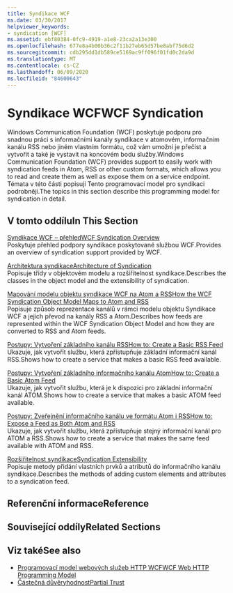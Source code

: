 ```yaml
---
title: Syndikace WCF
ms.date: 03/30/2017
helpviewer_keywords:
- syndication [WCF]
ms.assetid: ebf80384-0fc9-4919-a1e8-23ca2a13e300
ms.openlocfilehash: 677e8a4b00b36c2f11b27eb65d57be8abf75d6d2
ms.sourcegitcommit: cdb295dd1db589ce5169ac9ff096f01fd0c2da9d
ms.translationtype: MT
ms.contentlocale: cs-CZ
ms.lasthandoff: 06/09/2020
ms.locfileid: "84600643"
---
```

# <a name="wcf-syndication"></a><span data-ttu-id="c33cb-102">Syndikace WCF</span><span class="sxs-lookup"><span data-stu-id="c33cb-102">WCF Syndication</span></span>
<span data-ttu-id="c33cb-103">Windows Communication Foundation (WCF) poskytuje podporu pro snadnou práci s informačními kanály syndikace v atomovém, informačním kanálu RSS nebo jiném vlastním formátu, což vám umožní je přečíst a vytvořit a také je vystavit na koncovém bodu služby.</span><span class="sxs-lookup"><span data-stu-id="c33cb-103">Windows Communication Foundation (WCF) provides support to easily work with syndication feeds in Atom, RSS or other custom formats, which allows you to read and create them as well as expose them on a service endpoint.</span></span> <span data-ttu-id="c33cb-104">Témata v této části popisují Tento programovací model pro syndikaci podrobněji.</span><span class="sxs-lookup"><span data-stu-id="c33cb-104">The topics in this section describe this programming model for syndication in detail.</span></span>  
  
## <a name="in-this-section"></a><span data-ttu-id="c33cb-105">V tomto oddílu</span><span class="sxs-lookup"><span data-stu-id="c33cb-105">In This Section</span></span>  
 [<span data-ttu-id="c33cb-106">Syndikace WCF – přehled</span><span class="sxs-lookup"><span data-stu-id="c33cb-106">WCF Syndication Overview</span></span>](wcf-syndication-overview.md)  
 <span data-ttu-id="c33cb-107">Poskytuje přehled podpory syndikace poskytované službou WCF.</span><span class="sxs-lookup"><span data-stu-id="c33cb-107">Provides an overview of syndication support provided by WCF.</span></span>  
  
 [<span data-ttu-id="c33cb-108">Architektura syndikace</span><span class="sxs-lookup"><span data-stu-id="c33cb-108">Architecture of Syndication</span></span>](architecture-of-syndication.md)  
 <span data-ttu-id="c33cb-109">Popisuje třídy v objektovém modelu a rozšiřitelnost syndikace.</span><span class="sxs-lookup"><span data-stu-id="c33cb-109">Describes the classes in the object model and the extensibility of syndication.</span></span>  
  
 [<span data-ttu-id="c33cb-110">Mapování modelu objektu syndikace WCF na Atom a RSS</span><span class="sxs-lookup"><span data-stu-id="c33cb-110">How the WCF Syndication Object Model Maps to Atom and RSS</span></span>](how-the-wcf-syndication-object-model-maps-to-atom-and-rss.md)  
 <span data-ttu-id="c33cb-111">Popisuje způsob reprezentace kanálů v rámci modelu objektu Syndikace WCF a jejich převod na kanály RSS a Atom.</span><span class="sxs-lookup"><span data-stu-id="c33cb-111">Describes how feeds are represented within the WCF Syndication Object Model and how they are converted to RSS and Atom feeds.</span></span>  
  
 [<span data-ttu-id="c33cb-112">Postupy: Vytvoření základního kanálu RSS</span><span class="sxs-lookup"><span data-stu-id="c33cb-112">How to: Create a Basic RSS Feed</span></span>](how-to-create-a-basic-rss-feed.md)  
 <span data-ttu-id="c33cb-113">Ukazuje, jak vytvořit službu, která zpřístupňuje základní informační kanál RSS.</span><span class="sxs-lookup"><span data-stu-id="c33cb-113">Shows how to create a service that makes a basic RSS feed available.</span></span>  
  
 [<span data-ttu-id="c33cb-114">Postupy: Vytvoření základního informačního kanálu Atom</span><span class="sxs-lookup"><span data-stu-id="c33cb-114">How to: Create a Basic Atom Feed</span></span>](how-to-create-a-basic-atom-feed.md)  
 <span data-ttu-id="c33cb-115">Ukazuje, jak vytvořit službu, která je k dispozici pro základní informační kanál ATOM.</span><span class="sxs-lookup"><span data-stu-id="c33cb-115">Shows how to create a service that makes a basic ATOM feed available.</span></span>  
  
 [<span data-ttu-id="c33cb-116">Postupy: Zveřejnění informačního kanálu ve formátu Atom i RSS</span><span class="sxs-lookup"><span data-stu-id="c33cb-116">How to: Expose a Feed as Both Atom and RSS</span></span>](how-to-expose-a-feed-as-both-atom-and-rss.md)  
 <span data-ttu-id="c33cb-117">Ukazuje, jak vytvořit službu, která zpřístupňuje stejný informační kanál pro ATOM a RSS.</span><span class="sxs-lookup"><span data-stu-id="c33cb-117">Shows how to create a service that makes the same feed available with ATOM and RSS.</span></span>  
  
 [<span data-ttu-id="c33cb-118">Rozšiřitelnost syndikace</span><span class="sxs-lookup"><span data-stu-id="c33cb-118">Syndication Extensibility</span></span>](syndication-extensibility.md)  
 <span data-ttu-id="c33cb-119">Popisuje metody přidání vlastních prvků a atributů do informačního kanálu syndikace.</span><span class="sxs-lookup"><span data-stu-id="c33cb-119">Describes the methods of adding custom elements and attributes to a syndication feed.</span></span>  
  
## <a name="reference"></a><span data-ttu-id="c33cb-120">Referenční informace</span><span class="sxs-lookup"><span data-stu-id="c33cb-120">Reference</span></span>  
  
## <a name="related-sections"></a><span data-ttu-id="c33cb-121">Související oddíly</span><span class="sxs-lookup"><span data-stu-id="c33cb-121">Related Sections</span></span>  
  
## <a name="see-also"></a><span data-ttu-id="c33cb-122">Viz také</span><span class="sxs-lookup"><span data-stu-id="c33cb-122">See also</span></span>

- [<span data-ttu-id="c33cb-123">Programovací model webových služeb HTTP WCF</span><span class="sxs-lookup"><span data-stu-id="c33cb-123">WCF Web HTTP Programming Model</span></span>](wcf-web-http-programming-model.md)
- [<span data-ttu-id="c33cb-124">Částečná důvěryhodnost</span><span class="sxs-lookup"><span data-stu-id="c33cb-124">Partial Trust</span></span>](partial-trust.md)
